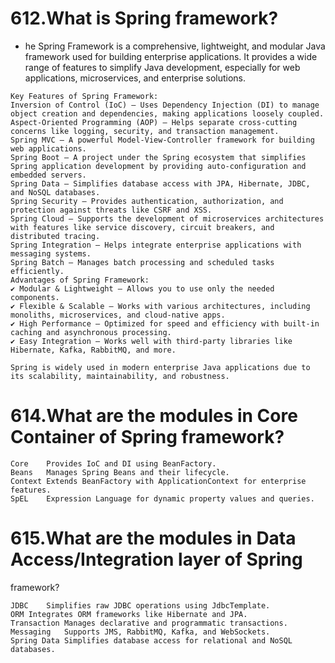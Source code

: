 # 612.What is Spring framework?
* he Spring Framework is a comprehensive, lightweight, and modular Java framework used for building enterprise applications. It provides a wide range of features to simplify Java development, especially for web applications, microservices, and enterprise solutions.
```
Key Features of Spring Framework:
Inversion of Control (IoC) – Uses Dependency Injection (DI) to manage object creation and dependencies, making applications loosely coupled.
Aspect-Oriented Programming (AOP) – Helps separate cross-cutting concerns like logging, security, and transaction management.
Spring MVC – A powerful Model-View-Controller framework for building web applications.
Spring Boot – A project under the Spring ecosystem that simplifies Spring application development by providing auto-configuration and embedded servers.
Spring Data – Simplifies database access with JPA, Hibernate, JDBC, and NoSQL databases.
Spring Security – Provides authentication, authorization, and protection against threats like CSRF and XSS.
Spring Cloud – Supports the development of microservices architectures with features like service discovery, circuit breakers, and distributed tracing.
Spring Integration – Helps integrate enterprise applications with messaging systems.
Spring Batch – Manages batch processing and scheduled tasks efficiently.
Advantages of Spring Framework:
✔ Modular & Lightweight – Allows you to use only the needed components.
✔ Flexible & Scalable – Works with various architectures, including monoliths, microservices, and cloud-native apps.
✔ High Performance – Optimized for speed and efficiency with built-in caching and asynchronous processing.
✔ Easy Integration – Works well with third-party libraries like Hibernate, Kafka, RabbitMQ, and more.

Spring is widely used in modern enterprise Java applications due to its scalability, maintainability, and robustness.
```
# 614.What are the modules in Core Container of Spring framework?
```
Core	Provides IoC and DI using BeanFactory.
Beans	Manages Spring Beans and their lifecycle.
Context	Extends BeanFactory with ApplicationContext for enterprise features.
SpEL	Expression Language for dynamic property values and queries.
```
# 615.What are the modules in Data Access/Integration layer of Spring
framework?
```
JDBC	Simplifies raw JDBC operations using JdbcTemplate.
ORM	Integrates ORM frameworks like Hibernate and JPA.
Transaction	Manages declarative and programmatic transactions.
Messaging	Supports JMS, RabbitMQ, Kafka, and WebSockets.
Spring Data	Simplifies database access for relational and NoSQL databases.
```
